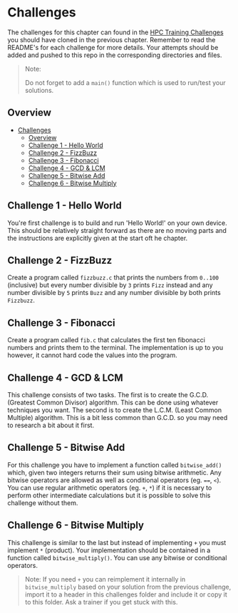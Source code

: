 # Challenges

The challenges for this chapter can found in the [HPC Training Challenges](https://github.com/MonashDeepNeuron/HPC-Training-Challenges) you should have cloned in the previous chapter. Remember to read the README's for each challenge for more details. Your attempts should be added and pushed to this repo in the corresponding directories and files.

> Note:
>
> Do not forget to add a `main()` function which is used to run/test your solutions.

## Overview

- [Challenges](#challenges)
  - [Overview](#overview)
  - [Challenge 1 - Hello World](#challenge-1---hello-world)
  - [Challenge 2 - FizzBuzz](#challenge-2---fizzbuzz)
  - [Challenge 3 - Fibonacci](#challenge-3---fibonacci)
  - [Challenge 4 - GCD \& LCM](#challenge-4---gcd--lcm)
  - [Challenge 5 - Bitwise Add](#challenge-5---bitwise-add)
  - [Challenge 6 - Bitwise Multiply](#challenge-6---bitwise-multiply)

## Challenge 1 - Hello World

You're first challenge is to build and run 'Hello World!' on your own device. This should be relatively straight forward as there are no moving parts and the instructions are explicitly given at the start oft he chapter.

## Challenge 2 - FizzBuzz

Create a program called `fizzbuzz.c` that prints the numbers from `0..100` (inclusive) but every number divisible by `3` prints `Fizz` instead and any number divisible by `5` prints `Buzz` and any number divisible by both prints `Fizzbuzz`.

## Challenge 3 - Fibonacci

Create a program called `fib.c` that calculates the first ten fibonacci numbers and prints them to the terminal. The implementation is up to you however, it cannot hard code the values into the program.

## Challenge 4 - GCD & LCM

This challenge consists of two tasks. The first is to create the G.C.D. (Greatest Common Divisor) algorithm. This can be done using whatever techniques you want. The second is to create the L.C.M. (Least Common Multiple) algorithm. This is a bit less common than G.C.D. so you may need to research a bit about it first.

## Challenge 5 - Bitwise Add

For this challenge you have to implement a function called `bitwise_add()` which, given two integers returns their sum using bitwise arithmetic. Any bitwise operators are allowed as well as conditional operators (eg. `==`, `<`). You can use regular arithmetic operators (eg. `+`, `*`) if it is necessary to perform other intermediate calculations but it is possible to solve this challenge without them.

## Challenge 6 - Bitwise Multiply

This challenge is similar to the last but instead of implementing `+` you must implement `*` (product). Your implementation should be contained in a function called `bitwise_multiply()`. You can use any bitwise or conditional operators.

> Note: If you need `+` you can reimplement it internally in `bitwise_multiply` based on your solution from the previous challenge, import it to a header in this challenges folder and include it or copy it to this folder. Ask a trainer if you get stuck with this.
